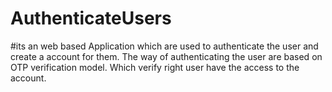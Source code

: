 # AuthenticateUsers
#its an web based Application which are used to authenticate the user and create a account for them.
The way of authenticating the user are based on OTP verification model.
Which verify  right user have the access to the account.

